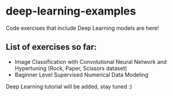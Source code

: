 # deep-learning-examples

Code exercises that include Deep Learning models are here!

## List of exercises so far:

* Image Classification with Convolutional Neural Network and Hypertuning (Rock, Paper, Scissors dataset)
* Baginner Level Supervised Numerical Data Modeling

Deep Learning tutorial will be added, stay tuned :)
